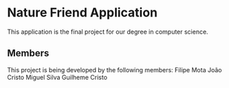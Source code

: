 # Nature Friend Application

This application is the final project for our degree in computer science.

## Members

This project is being developed by the following members:
  Filipe Mota
  João Cristo
  Miguel Silva
  Guilheme Cristo
